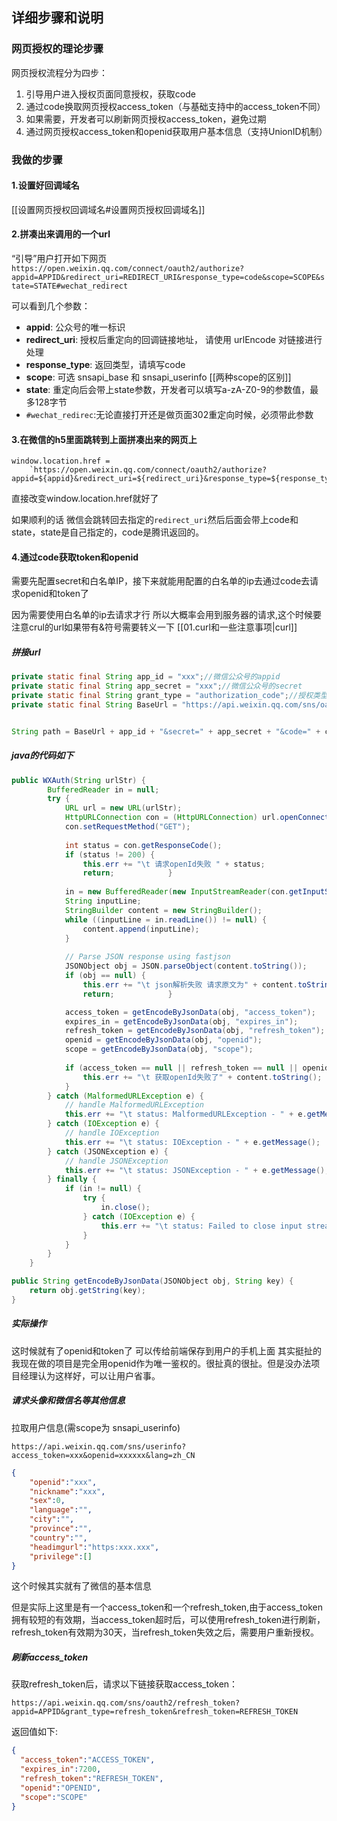 ## 详细步骤和说明

### 网页授权的理论步骤

网页授权流程分为四步：

1.  引导用户进入授权页面同意授权，获取code
2.  通过code换取网页授权access_token（与基础支持中的access_token不同）
3.  如果需要，开发者可以刷新网页授权access_token，避免过期
4.  通过网页授权access_token和openid获取用户基本信息（支持UnionID机制）

### 我做的步骤

#### 1.设置好回调域名

[[设置网页授权回调域名#设置网页授权回调域名]]

#### 2.拼凑出来调用的一个url

“引导”用户打开如下网页
`https://open.weixin.qq.com/connect/oauth2/authorize?appid=APPID&redirect_uri=REDIRECT_URI&response_type=code&scope=SCOPE&state=STATE#wechat_redirect`

可以看到几个参数：

- **appid**: 公众号的唯一标识
- **redirect_uri**: 授权后重定向的回调链接地址， 请使用 urlEncode 对链接进行处理
- **response_type**: 返回类型，请填写code
- **scope**: 可选 snsapi_base 和 snsapi_userinfo [[两种scope的区别]]
- **state**: 重定向后会带上state参数，开发者可以填写a-zA-Z0-9的参数值，最多128字节
- `#wechat_redirec`:无论直接打开还是做页面302重定向时候，必须带此参数

#### 3.在微信的h5里面跳转到上面拼凑出来的网页上
```
window.location.href =  
    `https://open.weixin.qq.com/connect/oauth2/authorize?appid=${appid}&redirect_uri=${redirect_uri}&response_type=${response_type}&scope=${scope}&state=${state}#wechat_redirect`;
```

直接改变window.location.href就好了

如果顺利的话 微信会跳转回去指定的`redirect_uri`然后后面会带上code和state，state是自己指定的，code是腾讯返回的。

#### 4.通过code获取token和openid
需要先配置secret和白名单IP，接下来就能用配置的白名单的ip去通过code去请求openid和token了

因为需要使用白名单的ip去请求才行 所以大概率会用到服务器的请求,这个时候要注意crul的url如果带有&符号需要转义一下 [[01.curl和一些注意事项|curl]]

##### 拼接url
```java
private static final String app_id = "xxx";//微信公众号的appid  
private static final String app_secret = "xxx";//微信公众号的secret  
private static final String grant_type = "authorization_code";//授权类型，此处只需填写authorization_code  
private static final String BaseUrl = "https://api.weixin.qq.com/sns/oauth2/access_token?appid=";


String path = BaseUrl + app_id + "&secret=" + app_secret + "&code=" + code + "&grant_type=" + grant_type;
```

##### java的代码如下
```java
public WXAuth(String urlStr) {  
        BufferedReader in = null;  
        try {  
            URL url = new URL(urlStr);  
            HttpURLConnection con = (HttpURLConnection) url.openConnection();  
            con.setRequestMethod("GET");  
  
            int status = con.getResponseCode();  
            if (status != 200) {  
                this.err += "\t 请求openId失败 " + status;  
                return;            }  
  
            in = new BufferedReader(new InputStreamReader(con.getInputStream()));  
            String inputLine;  
            StringBuilder content = new StringBuilder();  
            while ((inputLine = in.readLine()) != null) {  
                content.append(inputLine);  
            }  
  
            // Parse JSON response using fastjson  
            JSONObject obj = JSON.parseObject(content.toString());  
            if (obj == null) {  
                this.err += "\t json解析失败 请求原文为" + content.toString();  
                return;            }  

            access_token = getEncodeByJsonData(obj, "access_token");  
            expires_in = getEncodeByJsonData(obj, "expires_in");  
            refresh_token = getEncodeByJsonData(obj, "refresh_token");  
            openid = getEncodeByJsonData(obj, "openid");  
            scope = getEncodeByJsonData(obj, "scope");  
  
            if (access_token == null || refresh_token == null || openid == null || scope == null) {  
                this.err += "\t 获取openId失败了" + content.toString();  
            }  
        } catch (MalformedURLException e) {  
            // handle MalformedURLException  
            this.err += "\t status: MalformedURLException - " + e.getMessage();  
        } catch (IOException e) {  
            // handle IOException  
            this.err += "\t status: IOException - " + e.getMessage();  
        } catch (JSONException e) {  
            // handle JSONException  
            this.err += "\t status: JSONException - " + e.getMessage();  
        } finally {  
            if (in != null) {  
                try {  
                    in.close();  
                } catch (IOException e) {  
                    this.err += "\t status: Failed to close input stream - " + e.getMessage();  
                }  
            }  
        }  
    }

public String getEncodeByJsonData(JSONObject obj, String key) {  
    return obj.getString(key);  
}


```






##### 实际操作

这时候就有了openid和token了 可以传给前端保存到用户的手机上面 其实挺扯的我现在做的项目是完全用openid作为唯一鉴权的。很扯真的很扯。但是没办法项目经理认为这样好，可以让用户省事。

##### 请求头像和微信名等其他信息

拉取用户信息(需scope为 snsapi_userinfo)

```
https://api.weixin.qq.com/sns/userinfo?access_token=xxx&openid=xxxxxx&lang=zh_CN
```

```json
{
	"openid":"xxx",
	"nickname":"xxx",
	"sex":0,
	"language":"",
	"city":"",
	"province":"",
	"country":"",
	"headimgurl":"https:xxx.xxx",
	"privilege":[]
}
```


这个时候其实就有了微信的基本信息

但是实际上这里是有一个access_token和一个refresh_token,由于access_token拥有较短的有效期，当access_token超时后，可以使用refresh_token进行刷新，refresh_token有效期为30天，当refresh_token失效之后，需要用户重新授权。

##### 刷新access_token

获取refresh_token后，请求以下链接获取access_token：
```
https://api.weixin.qq.com/sns/oauth2/refresh_token?appid=APPID&grant_type=refresh_token&refresh_token=REFRESH_TOKEN
```

返回值如下:
```json
{ 
  "access_token":"ACCESS_TOKEN",
  "expires_in":7200,
  "refresh_token":"REFRESH_TOKEN",
  "openid":"OPENID",
  "scope":"SCOPE" 
}
```


